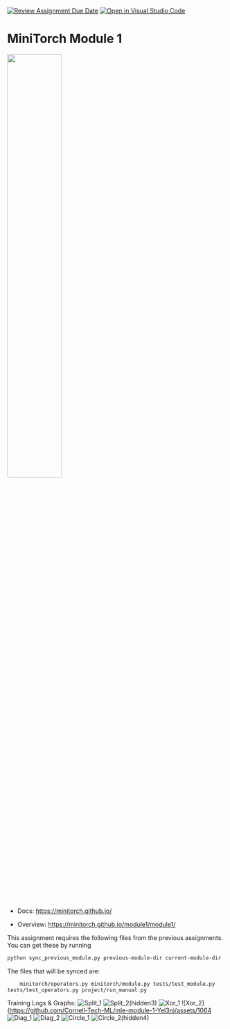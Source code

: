 [![Review Assignment Due Date](https://classroom.github.com/assets/deadline-readme-button-24ddc0f5d75046c5622901739e7c5dd533143b0c8e959d652212380cedb1ea36.svg)](https://classroom.github.com/a/KaAmP7Zd)
[![Open in Visual Studio Code](https://classroom.github.com/assets/open-in-vscode-718a45dd9cf7e7f842a935f5ebbe5719a5e09af4491e668f4dbf3b35d5cca122.svg)](https://classroom.github.com/online_ide?assignment_repo_id=11818200&assignment_repo_type=AssignmentRepo)
# MiniTorch Module 1

<img src="https://minitorch.github.io/minitorch.svg" width="50%">

* Docs: https://minitorch.github.io/

* Overview: https://minitorch.github.io/module1/module1/

This assignment requires the following files from the previous assignments. You can get these by running

```bash
python sync_previous_module.py previous-module-dir current-module-dir
```

The files that will be synced are:

        minitorch/operators.py minitorch/module.py tests/test_module.py tests/test_operators.py project/run_manual.py

Training Logs & Graphs:
![Split_1](https://github.com/Cornell-Tech-ML/mle-module-1-Yel3nj/assets/106493434/60cd5a49-39b8-48e1-96b7-2b488433fb1d)
![Split_2(hidden3)](https://github.com/Cornell-Tech-ML/mle-module-1-Yel3nj/assets/106493434/bb736fea-beb5-4a08-bc0b-b72f3992744f)
![Xor_1](https://github.com/Cornell-Tech-ML/mle-module-1-Yel3nj/assets/106493434/83b980b6-00fc-482d-ada2-791dc14d15bf)
![Xor_2](https://github.com/Cornell-Tech-ML/mle-module-1-Yel3nj/assets/1064
![Diag_1](https://github.com/Cornell-Tech-ML/mle-module-1-Yel3nj/assets/106493434/eaeade7a-7815-44c9-b7f6-69aa56dc75cf)
![Diag_2](https://github.com/Cornell-Tech-ML/mle-module-1-Yel3nj/assets/106493434/235cf5aa-2441-4d37-aec0-d5a890cedfd1)
![Circle_1](https://github.com/Cornell-Tech-ML/mle-module-1-Yel3nj/assets/106493434/67670423-93e6-4712-bf42-0f6ada0b0adc)
![Circle_2(hidden4)](https://github.com/Cornell-Tech-ML/mle-module-1-Yel3nj/assets/106493434/2410373d-3812-4185-ba29-1deb278b3b17)

